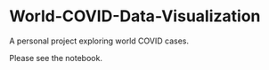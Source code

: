 # World-COVID-Data-Visualization
A personal project exploring world COVID cases.

Please see the notebook.
